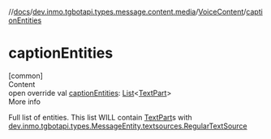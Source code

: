 //[docs](../../../index.md)/[dev.inmo.tgbotapi.types.message.content.media](../index.md)/[VoiceContent](index.md)/[captionEntities](caption-entities.md)



# captionEntities  
[common]  
Content  
open override val [captionEntities](caption-entities.md): [List](https://kotlinlang.org/api/latest/jvm/stdlib/kotlin.collections/-list/index.html)<[TextPart](../../dev.inmo.tgbotapi.CommonAbstracts/-text-part/index.md)>  
More info  


Full list of entities. This list WILL contain [TextPart](../../dev.inmo.tgbotapi.CommonAbstracts/-text-part/index.md)s with [dev.inmo.tgbotapi.types.MessageEntity.textsources.RegularTextSource](../../dev.inmo.tgbotapi.types.MessageEntity.textsources/-regular-text-source/index.md)

  



